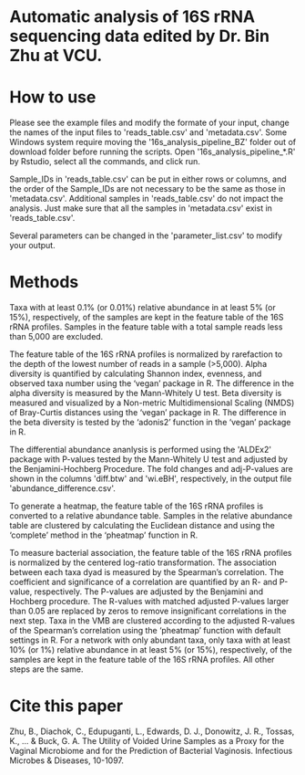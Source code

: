 # Automatic analysis of 16S rRNA sequencing data edited by Dr. Bin Zhu at VCU.

# How to use
Please see the example files and modify the formate of your input, change the names of the input files to 'reads_table.csv' and 'metadata.csv'. Some Windows system require moving the '16s_analysis_pipeline_BZ' folder out of download folder before running the scripts. Open '16s_analysis_pipeline_*.R' by Rstudio, select all the commands, and click run.

Sample_IDs in 'reads_table.csv' can be put in either rows or columns, and the order of the Sample_IDs are not necessary to be the same as those in 'metadata.csv'. Additional samples in 'reads_table.csv' do not impact the analysis. Just make sure that all the samples in 'metadata.csv' exist in 'reads_table.csv'.

Several parameters can be changed in the 'parameter_list.csv' to modify your output.

# Methods
Taxa with at least 0.1% (or 0.01%) relative abundance in at least 5% (or 15%), respectively, of the samples are kept in the feature table of the 16S rRNA profiles. Samples in the feature table with a total sample reads less than 5,000 are excluded. 

The feature table of the 16S rRNA profiles is normalized by rarefaction to the depth of the lowest number of reads in a sample (>5,000). Alpha diversity is quantified by calculating Shannon index, evenness, and observed taxa number using the ‘vegan’ package in R. The difference in the alpha diversity is measured by the Mann-Whitely U test. Beta diversity is measured and visualized by a Non-metric Multidimensional Scaling (NMDS) of Bray-Curtis distances using the ‘vegan’ package in R. The difference in the beta diversity is tested by the ‘adonis2’ function in the ‘vegan’ package in R. 

The differential abundance ananlysis is performed using the 'ALDEx2' package with P-values tested by the Mann-Whitely U test and adjusted by the Benjamini-Hochberg Procedure. The fold changes and adj-P-values are shown in the columns 'diff.btw' and 'wi.eBH', respectively, in the output file 'abundance_difference.csv'.

To generate a heatmap, the feature table of the 16S rRNA profiles is converted to a relative abundance table. Samples in the relative abundance table are clustered by calculating the Euclidean distance and using the ‘complete’ method in the ‘pheatmap’ function in R. 

To measure bacterial association, the feature table of the 16S rRNA profiles is normalized by the centered log-ratio transformation. The association between each taxa dyad is measured by the Spearman’s correlation. The coefficient and significance of a correlation are quantified by an R- and P-value, respectively. The P-values are adjusted by the Benjamini and Hochberg procedure. The R-values with matched adjusted P-values larger than 0.05 are replaced by zeros to remove insignificant correlations in the next step. Taxa in the VMB are clustered according to the adjusted R-values of the Spearman’s correlation using the ‘pheatmap’ function with default settings in R. For a network with only abundant taxa, only taxa with at least 10% (or 1%) relative abundance in at least 5% (or 15%), respectively, of the samples are kept in the feature table of the 16S rRNA profiles. All other steps are the same.

# Cite this paper
Zhu, B., Diachok, C., Edupuganti, L., Edwards, D. J., Donowitz, J. R., Tossas, K., ... & Buck, G. A. The Utility of Voided Urine Samples as a Proxy for the Vaginal Microbiome and for the Prediction of Bacterial Vaginosis. Infectious Microbes & Diseases, 10-1097.
